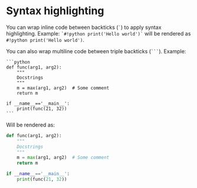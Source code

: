 # Syntax highlighting

You can wrap inline code between backticks (`` ` ``) to apply syntax highlighting. Example: `` `#!python print('Hello world')` `` will be rendered as `#!python print('Hello world')`.

You can also wrap multiline code between triple backticks (`` ``` ``). Example:

    ```python
    def func(arg1, arg2):
        """
        Docstrings
        """
        m = max(arg1, arg2)  # Some comment
        return m

    if __name__=='__main__':
        print(func(21, 32))
    ```

Will be rendered as:

```python
def func(arg1, arg2):
    """
    Docstrings
    """
    m = max(arg1, arg2)  # Some comment
    return m

if __name__=='__main__':
    print(func(21, 32))
```

